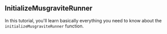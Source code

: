 ## InitializeMusgraviteRunner
In this tutorial, you'll learn basically everything you need to know about the `initializeMusgraviteRunner` function.